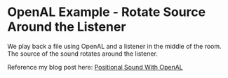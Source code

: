 #  OpenAL Example - Rotate Source Around the Listener

We play back a file using OpenAL and a listener in the middle of the room. The source of the sound rotates around
the listener.

Reference my blog post here: [Positional Sound With OpenAL](https://medium.com/programming-for-music/positional-sound-with-openal-d3d951204b30)
